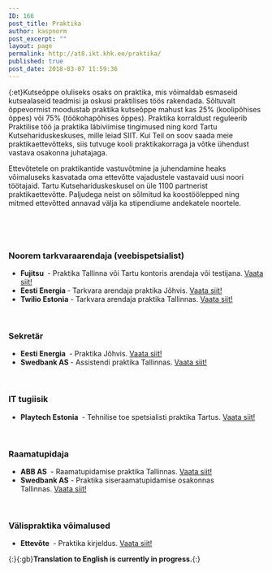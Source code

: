 ```yaml
---
ID: 166
post_title: Praktika
author: kaspnorm
post_excerpt: ""
layout: page
permalink: http://at8.ikt.khk.ee/praktika/
published: true
post_date: 2018-03-07 11:59:36
---
```

{:et}Kutseõppe oluliseks osaks on praktika, mis võimaldab esmaseid kutsealaseid teadmisi ja oskusi praktilises töös rakendada. Sõltuvalt õppevormist moodustab praktika kutseõppe mahust kas 25% (koolipõhises õppes) või 75% (töökohapõhises õppes). Praktika korraldust reguleerib Praktilise töö ja praktika läbiviimise tingimused ning kord Tartu Kutsehariduskeskuses, mille leiad SIIT. Kui Teil on soov saada meie praktikaettevõtteks, siis tutvuge kooli praktikakorraga ja võtke ühendust vastava osakonna juhatajaga.

Ettevõtetele on praktikantide vastuvõtmine ja juhendamine heaks võimaluseks kasvatada oma ettevõtte vajadustele vastavaid uusi noori töötajaid. Tartu Kutsehariduskeskusel on üle 1100 partnerist praktikaettevõtte. Paljudega neist on sõlmitud ka koostöölepped ning mitmed ettevõtted annavad välja ka stipendiume andekatele noortele.

&nbsp;

&nbsp;

<section id="content12-1e" class="mbr-section article content12 cid-qLBdC3oald">
<div class="container">
<div class="media-container-row">
<div class="mbr-text counter-container col-12 col-md-8 mbr-fonts-style display-7">
<h3><strong>Noorem tarkvaraarendaja (veebispetsialist)</strong></h3>
<ul>
 	<li><strong>Fujitsu </strong> - Praktika Tallinna või Tartu kontoris arendaja või testijana. <a href="https://www.cv.ee/toopakkumine/fujitsu-estonia-as/testija-praktika-f3544158.html" target="_blank" rel="noopener">Vaata siit!</a></li>
 	<li><strong>Eesti Energia </strong>- Tarkvara arendaja praktika Jõhvis. <a href="https://www.cv.ee/toopakkumine/eesti-energia-as/tarkvara-arendaja-praktika-f3528896.html" target="_blank" rel="noopener">Vaata siit!</a></li>
 	<li><strong>Twilio Estonia</strong> - Tarkvara arendaja praktika Tallinnas. <a href="https://www.cv.ee/job-ad/twilio-estonia/software-engineer-intern-realtime-data-f3548820.html" target="_blank" rel="noopener">Vaata siit!</a></li>
</ul>
&nbsp;

</div>
</div>
</div>
</section><section id="content12-1f" class="mbr-section article content12 cid-qLBeYTfcvq">
<div class="container">
<div class="media-container-row">
<div class="mbr-text counter-container col-12 col-md-8 mbr-fonts-style display-7">
<h3><b>Sekretär</b></h3>
<ul>
 	<li><strong>Eesti Energia </strong> - Praktika Jõhvis. <a href="https://www.cv.ee/toopakkumine/eesti-energia-as/sekretari-praktika-f3550374.html" target="_blank" rel="noopener">Vaata siit!</a></li>
 	<li><strong>Swedbank AS </strong>- Assistendi praktika Tallinnas. <a href="https://www.cv.ee/toopakkumine/swedbank-as/praktikant-assistendi-rolli-f3529834.html" target="_blank" rel="noopener">Vaata siit!</a></li>
</ul>
&nbsp;
<h3><strong>IT tugiisik</strong></h3>
<ul>
 	<li><strong>Playtech Estonia </strong> - Tehnilise toe spetsialisti praktika Tartus. <a href="http://playtech.ee/?nav=Internships" target="_blank" rel="noopener">Vaata siit!</a></li>
</ul>
&nbsp;
<h3><strong>Raamatupidaja</strong></h3>
<ul>
 	<li><strong>ABB AS </strong> - Raamatupidamise praktika Tallinnas. <a href="https://www.cv.ee/toopakkumine/abb-as/raamatupidamise-praktikant-f3550862.html" target="_blank" rel="noopener">Vaata siit!</a></li>
 	<li><strong>Swedbank AS</strong> - Praktika siseraamatupidamise osakonnas Tallinnas. <a href="https://www.cv.ee/toopakkumine/swedbank-as/praktikant-siseraamatupidamise-osakonda-f3529912.html" target="_blank" rel="noopener">Vaata siit!</a></li>
</ul>
&nbsp;
<h3><strong>Välispraktika võimalused</strong></h3>
<ul>
 	<li><strong>Ettevõte </strong> - Praktika kirjeldus. <a href="https://at13.ikt.khk.ee/" target="_blank" rel="noopener">Vaata siit!</a></li>
</ul>
</div>
</div>
</div>
</section>{:}{:gb}<strong>Translation to English is currently in progress.</strong>{:}